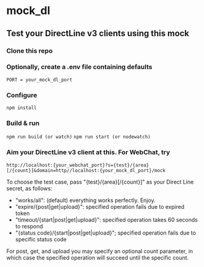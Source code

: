 # mock_dl

## Test your DirectLine v3 clients using this mock

### Clone this repo

### Optionally, create a .env file containing defaults 

`PORT = your_mock_dl_port`

### Configure

`npm install`

### Build & run

`npm run build (or watch)`
`npm run start (or nodewatch)`

### Aim your DirectLine v3 client at this. For WebChat, try

`http://localhost:{your_webchat_port}?s={test}/{area}[/{count}]&domain=http//localhost:{your_mock_dl_port}/mock`

To choose the test case, pass "{test}/{area}[/{count}]" as your Direct Line secret, as follows:

* "works/all": (default) everything works perfectly. Enjoy.
* "expire/{post|get|upload}": specified operation fails due to expired token
* "timeout/{start|post|get|upload}": specified operation takes 60 seconds to respond 
* "{status code}/{start|post|get|upload}"; specified operation fails due to specific status code

For post, get, and upload you may specify an optional count parameter, in which case the specified operation will succeed until the specific count.